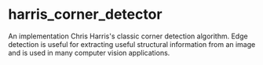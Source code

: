 # harris_corner_detector

An implementation Chris Harris's classic corner detection algorithm. Edge detection is useful for extracting useful structural information from an image and is used in many computer vision applications. 

